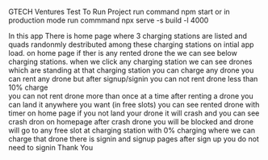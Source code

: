 GTECH Ventures Test
To Run Project run command npm start
or in production mode run commmand npx serve -s build -l 4000

In this app
There is home page where 3 charging stations are listed and quads randonmly destributed among these
charging stations on intial app load.
on home page if ther is any rented drone the we can see below charging stations.
when we click any charging station we can see drones which are standing at that charging station
you can charge any drone
you can rent any drone but after signup/signin
you can not rent drone less than 10% charge  
you can not rent drone more than once at a time
after renting a drone you can land it anywhere you want (in free slots)
you can see rented drone with timer on home page
if you not land your drone it will crash and you can see crash dron on homepage
after crash drone you will be blocked and drone will go to any free slot at charging station with 0% charging where we can charge that drone
there is signin and signup pages 
after sign up you do not need to signin
Thank You